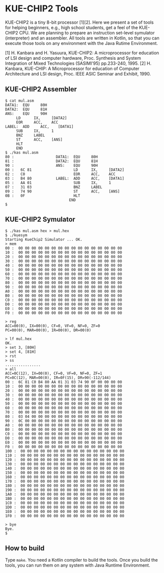 # KUE-CHIP2 Tools

KUE-CHIP2 is a tiny 8-bit processor [1][2].
Here we present a set of tools for helping beginners, e.g., high school students, get a feel of the KUE-CHIP2 CPU. We are planning to prepare an instruction set-level symulator (interpreter) and an assembler. All tools are written in Kotlin, so that you can execute those tools on any environment with the Java Rutime Environment.

[1] H. Kanbara and H. Yasuura, KUE-CHIP2: A microprocessor for education of LSI design and computer hardware, Proc. Synthesis and System Integration of Mixed Technologies (SASIMI'95) pp.233-240, 1995.
[2] H. Kanbara, KUE-CHIP: A Microprocessor for education of Computer Architecture and LSI design, Proc. IEEE ASIC Seminar and Exhibit, 1990.

## KUE-CHIP2 Assembler

   ```
$ cat mul.asm
DATA1:  EQU     80H
DATA2:  EQU     81H
ANS:    EQU     90H
        LD      IX,     [DATA2]
        EOR     ACC,    ACC
LABEL:  ADD     ACC,    [DATA1]
        SUB     IX,     1
        BNZ     LABEL
        ST      ACC,    [ANS]
        HLT
        END
$ ./kas mul.asm
 80 :                   DATA1:  EQU     80H
 81 :                   DATA2:  EQU     81H
 90 :                   ANS:    EQU     90H
 00 :   6C 81                   LD      IX,     [DATA2]
 02 :   C0                      EOR     ACC,    ACC
 03 :   B4 80           LABEL:  ADD     ACC,    [DATA1]
 05 :   AA 01                   SUB     IX,     1
 07 :   31 03                   BNZ     LABEL
 09 :   74 90                   ST      ACC,    [ANS]
 0B :   0F                      HLT
                                END
$
   ```


## KUE-CHIP2 Symulator

   ```
$ ./kas mul.asm hex > mul.hex
$ ./kuesym
Starting KueChip2 Simulator ... OK.
> mem
 00 :  00 00 00 00 00 00 00 00 00 00 00 00 00 00 00 00
 10 :  00 00 00 00 00 00 00 00 00 00 00 00 00 00 00 00
 20 :  00 00 00 00 00 00 00 00 00 00 00 00 00 00 00 00
 30 :  00 00 00 00 00 00 00 00 00 00 00 00 00 00 00 00
 40 :  00 00 00 00 00 00 00 00 00 00 00 00 00 00 00 00
 50 :  00 00 00 00 00 00 00 00 00 00 00 00 00 00 00 00
 60 :  00 00 00 00 00 00 00 00 00 00 00 00 00 00 00 00
 70 :  00 00 00 00 00 00 00 00 00 00 00 00 00 00 00 00
 80 :  00 00 00 00 00 00 00 00 00 00 00 00 00 00 00 00
 90 :  00 00 00 00 00 00 00 00 00 00 00 00 00 00 00 00
 A0 :  00 00 00 00 00 00 00 00 00 00 00 00 00 00 00 00
 B0 :  00 00 00 00 00 00 00 00 00 00 00 00 00 00 00 00
 C0 :  00 00 00 00 00 00 00 00 00 00 00 00 00 00 00 00
 D0 :  00 00 00 00 00 00 00 00 00 00 00 00 00 00 00 00
 E0 :  00 00 00 00 00 00 00 00 00 00 00 00 00 00 00 00
 F0 :  00 00 00 00 00 00 00 00 00 00 00 00 00 00 00 00

> reg
ACC=00(0), IX=00(0), CF=0, VF=0, NF=0, ZF=0
PC=00(0), MAR=00(0), IR=00(0), DR=00(0)

> lf mul.hex
OK.
> set 3, [80H]
> set 4, [81H]
> rst
> ss
................
> all
ACC=0C(12), IX=00(0), CF=0, VF=0, NF=0, ZF=1
PC=0C(12), MAR=00(0), IR=0F(15), DR=90(-112/144)
 00 :  6C 81 C0 B4 80 AA 01 31 03 74 90 0F 00 00 00 00
 10 :  00 00 00 00 00 00 00 00 00 00 00 00 00 00 00 00
 20 :  00 00 00 00 00 00 00 00 00 00 00 00 00 00 00 00
 30 :  00 00 00 00 00 00 00 00 00 00 00 00 00 00 00 00
 40 :  00 00 00 00 00 00 00 00 00 00 00 00 00 00 00 00
 50 :  00 00 00 00 00 00 00 00 00 00 00 00 00 00 00 00
 60 :  00 00 00 00 00 00 00 00 00 00 00 00 00 00 00 00
 70 :  00 00 00 00 00 00 00 00 00 00 00 00 00 00 00 00
 80 :  03 04 00 00 00 00 00 00 00 00 00 00 00 00 00 00
 90 :  0C 00 00 00 00 00 00 00 00 00 00 00 00 00 00 00
 A0 :  00 00 00 00 00 00 00 00 00 00 00 00 00 00 00 00
 B0 :  00 00 00 00 00 00 00 00 00 00 00 00 00 00 00 00
 C0 :  00 00 00 00 00 00 00 00 00 00 00 00 00 00 00 00
 D0 :  00 00 00 00 00 00 00 00 00 00 00 00 00 00 00 00
 E0 :  00 00 00 00 00 00 00 00 00 00 00 00 00 00 00 00
 F0 :  00 00 00 00 00 00 00 00 00 00 00 00 00 00 00 00
100 :  00 00 00 00 00 00 00 00 00 00 00 00 00 00 00 00
110 :  00 00 00 00 00 00 00 00 00 00 00 00 00 00 00 00
120 :  00 00 00 00 00 00 00 00 00 00 00 00 00 00 00 00
130 :  00 00 00 00 00 00 00 00 00 00 00 00 00 00 00 00
140 :  00 00 00 00 00 00 00 00 00 00 00 00 00 00 00 00
150 :  00 00 00 00 00 00 00 00 00 00 00 00 00 00 00 00
160 :  00 00 00 00 00 00 00 00 00 00 00 00 00 00 00 00
170 :  00 00 00 00 00 00 00 00 00 00 00 00 00 00 00 00
180 :  00 00 00 00 00 00 00 00 00 00 00 00 00 00 00 00
190 :  00 00 00 00 00 00 00 00 00 00 00 00 00 00 00 00
1A0 :  00 00 00 00 00 00 00 00 00 00 00 00 00 00 00 00
1B0 :  00 00 00 00 00 00 00 00 00 00 00 00 00 00 00 00
1C0 :  00 00 00 00 00 00 00 00 00 00 00 00 00 00 00 00
1D0 :  00 00 00 00 00 00 00 00 00 00 00 00 00 00 00 00
1E0 :  00 00 00 00 00 00 00 00 00 00 00 00 00 00 00 00
1F0 :  00 00 00 00 00 00 00 00 00 00 00 00 00 00 00 00

> bye
Bye.
$ 
   ```

## How to build
Type `make`. You need a Kotlin compiler to build the tools. Once you build the tools, you can run them on any system with Java Runtime Environment.